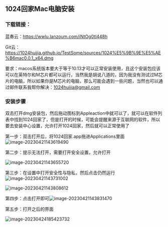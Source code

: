 ## 1024回家Mac电脑安装

### 下载链接：

蓝奏云：https://wwlu.lanzoum.com/iNtOg0tl448h

Git云：https://1024huijia.github.io/TestSome/sources/1024%E5%9B%9E%E5%AE%B6mac0.0.1_x64.dmg

要求：macos系统版本要大于等于10.13才可以正常安装使用，且这个安装包应该可以在英特尔和M芯片都可以运行，当然我是胡说八道的，因为我没有测试过M芯片的电脑，所以如果你是M芯片的电脑，那么可能会遇到一些问题，当然也可以通过邮件联系我帮你解决：1024huijia@gmail.com

### 安装步骤

双击打开dmg安装包，然后拖动图标到Appleaction中就可以了，就可以在软件列表中找到1024回家了，但是打开的时候，可能会提醒来源于互联网的软件，所以要去安装中心设置，允许打开1024回家，然后就可以正常使用了

第一步：双击打开后，将1024回家.app拖进Applications里面![image-20230421143619490](C:\Users\song\AppData\Roaming\Typora\typora-user-images\image-20230421143619490.png)



第二步：提示无法打开，需要打开安全设置，允许打开

![image-20230421143655720](C:\Users\song\AppData\Roaming\Typora\typora-user-images\image-20230421143655720.png)



第三步：在设置中打开安全性与隐私，然后点击仍然运行![image-20230421143731002](C:\Users\song\AppData\Roaming\Typora\typora-user-images\image-20230421143731002.png)

![image-20230421143808612](C:\Users\song\AppData\Roaming\Typora\typora-user-images\image-20230421143808612.png)



第四步：点击打开即可![image-20230421143831470](C:\Users\song\AppData\Roaming\Typora\typora-user-images\image-20230421143831470.png)



第五步：打开之后的界面

![image-20230424185423732](C:\Users\song\AppData\Roaming\Typora\typora-user-images\image-20230424185423732.png)
